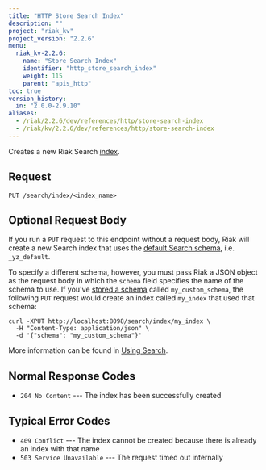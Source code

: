 ```yaml
---
title: "HTTP Store Search Index"
description: ""
project: "riak_kv"
project_version: "2.2.6"
menu:
  riak_kv-2.2.6:
    name: "Store Search Index"
    identifier: "http_store_search_index"
    weight: 115
    parent: "apis_http"
toc: true
version_history:
  in: "2.0.0-2.9.10"
aliases:
  - /riak/2.2.6/dev/references/http/store-search-index
  - /riak/kv/2.2.6/dev/references/http/store-search-index
---
```


Creates a new Riak Search [index]({{<baseurl>}}riak/kv/2.2.6/developing/usage/search/#simple-setup).

## Request

```
PUT /search/index/<index_name>
```

## Optional Request Body

If you run a `PUT` request to this endpoint without a request body, Riak
will create a new Search index that uses the [default Search schema]({{<baseurl>}}riak/kv/2.2.6/developing/usage/search-schemas/#the-default-schema), i.e. `_yz_default`.

To specify a different schema, however, you must pass Riak a JSON object
as the request body in which the `schema` field specifies the name of
the schema to use. If you've [stored a schema]({{<baseurl>}}riak/kv/2.2.6/developing/usage/search-schemas/#custom-schemas) called `my_custom_schema`, the following `PUT`
request would create an index called `my_index` that used that schema:

```curl
curl -XPUT http://localhost:8098/search/index/my_index \
  -H "Content-Type: application/json" \
  -d '{"schema": "my_custom_schema"}'
```

More information can be found in [Using Search]({{<baseurl>}}riak/kv/2.2.6/developing/usage/search).

## Normal Response Codes

* `204 No Content` --- The index has been successfully created

## Typical Error Codes

* `409 Conflict` --- The index cannot be created because there is
    already an index with that name
* `503 Service Unavailable` --- The request timed out internally
